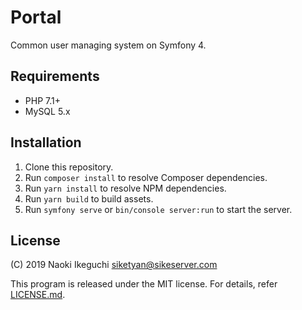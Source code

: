 # Portal
Common user managing system on Symfony 4.

## Requirements
- PHP 7.1+
- MySQL 5.x

## Installation
1. Clone this repository.
1. Run `composer install` to resolve Composer dependencies.
1. Run `yarn install` to resolve NPM dependencies.
1. Run `yarn build` to build assets.
1. Run `symfony serve` or `bin/console server:run` to start the server.

## License
(C) 2019 Naoki Ikeguchi <siketyan@sikeserver.com>

This program is released under the MIT license.
For details, refer [LICENSE.md](LICENSE.md).

